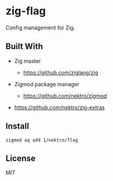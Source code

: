 # zig-flag

Config management for Zig.

## Built With
- Zig master
    - https://github.com/ziglang/zig
- Zigmod package manager
    - https://github.com/nektro/zigmod

- https://github.com/nektro/zig-extras

## Install
```
zigmod aq add 1/nektro/flag
```

## License
MIT
